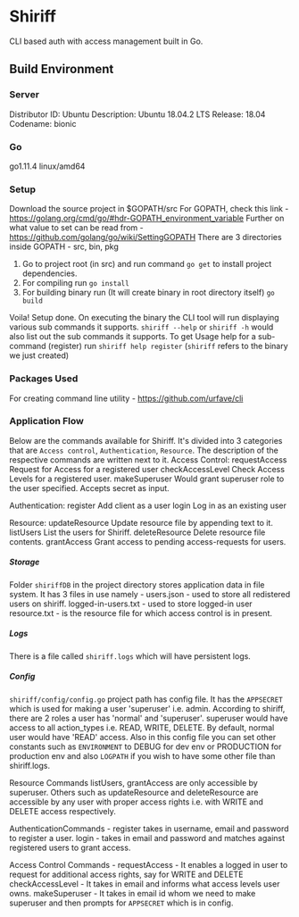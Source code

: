 # Shiriff
CLI based auth with access management built in Go.

## Build Environment
### Server
Distributor ID:	Ubuntu
Description:	Ubuntu 18.04.2 LTS
Release:	18.04
Codename:	bionic

### Go
go1.11.4 linux/amd64

### Setup
Download the source project in $GOPATH/src
For GOPATH, check this link - https://golang.org/cmd/go/#hdr-GOPATH_environment_variable
Further on what value to set can be read from - https://github.com/golang/go/wiki/SettingGOPATH
There are 3 directories inside GOPATH - src, bin, pkg

1) Go to project root (in src) and run command
```go get``` to install project dependencies.
2) For compiling run
```go install```
3) For building binary run (It will create binary in root directory itself)
```go build```

Voila! Setup done.
On executing the binary the CLI tool will run displaying various sub commands it supports.
```shiriff --help``` or ```shiriff -h``` would also list out the sub commands it supports.
To get Usage help for a sub-command (register) run
```shiriff help register```
(```shiriff``` refers to the binary we just created)

### Packages Used
For creating command line utility - https://github.com/urfave/cli

### Application Flow
Below are the commands available for Shiriff. It's divided into 3 categories that are `Access control`, `Authentication`,
`Resource`. The description of the respective commands are written next to it.
  Access Control:
     requestAccess     Request for Access for a registered user
     checkAccessLevel  Check Access Levels for a registered user.
     makeSuperuser     Would grant superuser role to the user specified. Accepts secret as input.

   Authentication:
     register  Add client as a user
     login     Log in as an existing user

   Resource:
     updateResource  Update resource file by appending text to it.
     listUsers       List the users for Shiriff.
     deleteResource  Delete resource file contents.
     grantAccess     Grant access to pending access-requests for users.

##### Storage
  Folder `shiriffDB` in the project directory stores application data in file system.
It has 3 files in use namely -
users.json - used to store all redistered users on shiriff.
logged-in-users.txt - used to store logged-in user
resource.txt - is the resource file for which access control is in present.

##### Logs
There is a file called `shiriff.logs` which will have persistent logs.

##### Config
`shiriff/config/config.go` project path has config file. It has the `APPSECRET` which is used for making a user 'superuser' i.e. admin. According to shiriff, there are 2 roles a user has 'normal' and 'superuser'. superuser would have access to all action_types i.e. READ, WRITE, DELETE. By default, normal user would have 'READ' access.
Also in this config file you can set other constants such as `ENVIRONMENT` to DEBUG for dev env or PRODUCTION for production env and also `LOGPATH` if you wish to have some other file than shiriff.logs.

Resource Commands listUsers, grantAccess are only accessible by superuser. Others such as updateResource and deleteResource are accessible by any user with proper access rights i.e. with WRITE and DELETE access respectively.

AuthenticationCommands - register takes in username, email and password to register a user.
login - takes in email and password and matches against registered users to grant access.

Access Control Commands - 
requestAccess - It enables a logged in user to request for additional access rights, say for WRITE and DELETE
checkAccessLevel - It takes in email and informs what access levels user owns.
makeSuperuser - It takes in email id whom we need to make superuser and then prompts for `APPSECRET` which is in config.






